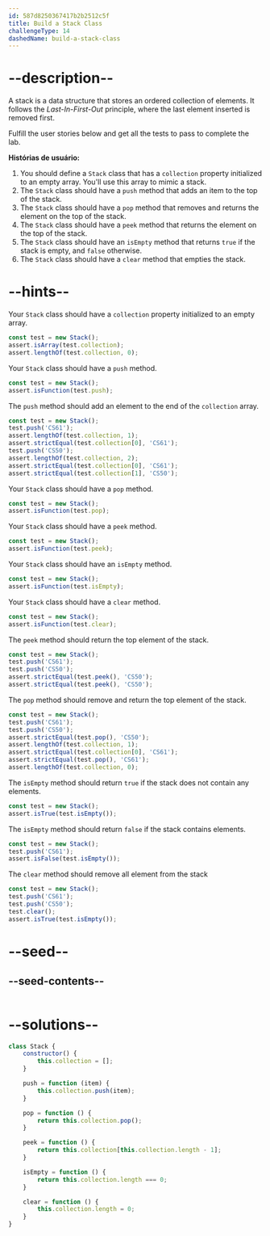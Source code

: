 ```yaml
---
id: 587d8250367417b2b2512c5f
title: Build a Stack Class
challengeType: 14
dashedName: build-a-stack-class
---
```


# --description--

A stack is a data structure that stores an ordered collection of elements. It follows the *Last-In-First-Out* principle, where the last element inserted is removed first.

Fulfill the user stories below and get all the tests to pass to complete the lab.

**Histórias de usuário:**

1. You should define a `Stack` class that has a `collection` property initialized to an empty array. You'll use this array to mimic a stack.
1. The `Stack` class should have a `push` method that adds an item to the top of the stack.
1. The `Stack` class should have a `pop` method that removes and returns the element on the top of the stack.
1. The `Stack` class should have a `peek` method that returns the element on the top of the stack.
1. The `Stack` class should have an `isEmpty` method that returns `true` if the stack is empty, and `false` otherwise.
1. The `Stack` class should have a `clear` method that empties the stack.

# --hints--

Your `Stack` class should have a `collection` property initialized to an empty array.

```js
const test = new Stack();
assert.isArray(test.collection);
assert.lengthOf(test.collection, 0);
```

Your `Stack` class should have a `push` method.

```js
const test = new Stack();
assert.isFunction(test.push);
```

The `push` method should add an element to the end of the `collection` array.

```js
const test = new Stack();
test.push('CS61');
assert.lengthOf(test.collection, 1);
assert.strictEqual(test.collection[0], 'CS61');
test.push('CS50');
assert.lengthOf(test.collection, 2);
assert.strictEqual(test.collection[0], 'CS61');
assert.strictEqual(test.collection[1], 'CS50');
```

Your `Stack` class should have a `pop` method.

```js
const test = new Stack();
assert.isFunction(test.pop);
```

Your `Stack` class should have a `peek` method.

```js
const test = new Stack();
assert.isFunction(test.peek);
```

Your `Stack` class should have an `isEmpty` method.

```js
const test = new Stack();
assert.isFunction(test.isEmpty);
```

Your `Stack` class should have a `clear` method.

```js
const test = new Stack();
assert.isFunction(test.clear);
```

The `peek` method should return the top element of the stack.

```js
const test = new Stack();
test.push('CS61');
test.push('CS50');
assert.strictEqual(test.peek(), 'CS50');
assert.strictEqual(test.peek(), 'CS50');
```

The `pop` method should remove and return the top element of the stack.

```js
const test = new Stack();
test.push('CS61');
test.push('CS50');
assert.strictEqual(test.pop(), 'CS50');
assert.lengthOf(test.collection, 1);
assert.strictEqual(test.collection[0], 'CS61');
assert.strictEqual(test.pop(), 'CS61');
assert.lengthOf(test.collection, 0);
```

The `isEmpty` method should return `true` if the stack does not contain any elements.

```js
const test = new Stack();
assert.isTrue(test.isEmpty());
```

The `isEmpty` method should return `false` if the stack contains elements.

```js
const test = new Stack();
test.push('CS61');
assert.isFalse(test.isEmpty());
```

The `clear` method should remove all element from the stack

```js
const test = new Stack();
test.push('CS61');
test.push('CS50');
test.clear();
assert.isTrue(test.isEmpty());
```

# --seed--

## --seed-contents--

```js

```

# --solutions--

```js
class Stack {
    constructor() {
        this.collection = [];
    }

    push = function (item) {
        this.collection.push(item);
    }

    pop = function () {
        return this.collection.pop();
    }

    peek = function () {
        return this.collection[this.collection.length - 1];
    }

    isEmpty = function () {
        return this.collection.length === 0;
    }

    clear = function () {
        this.collection.length = 0;
    }
}
```

